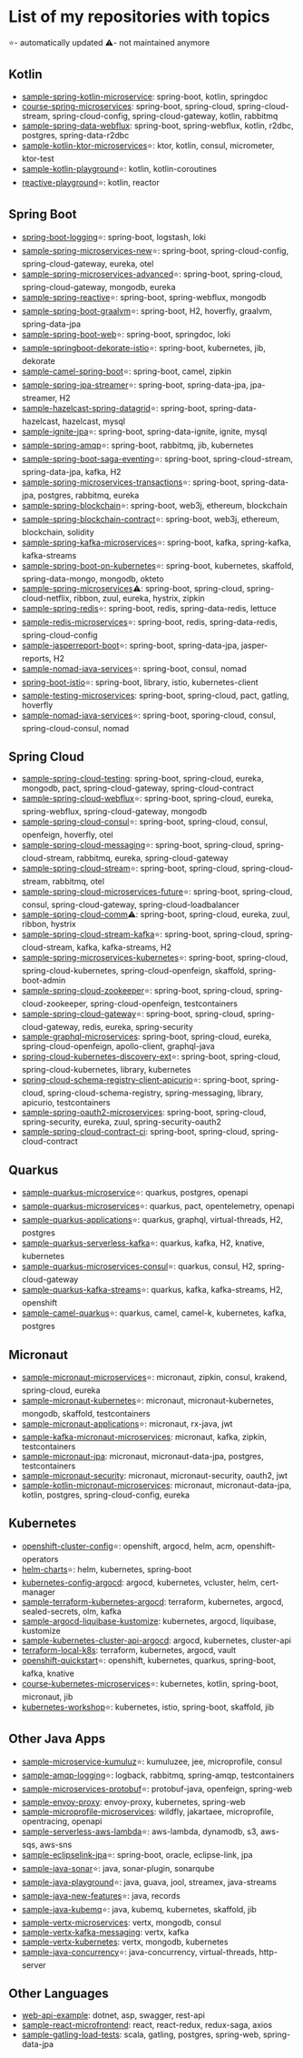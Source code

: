 # List of my repositories with topics

⭐- automatically updated
⚠️- not maintained anymore

## Kotlin

- [sample-spring-kotlin-microservice](https://github.com/piomin/sample-spring-kotlin-microservice): spring-boot, kotlin, springdoc
- [course-spring-microservices](https://github.com/piomin/course-spring-microservices): spring-boot, spring-cloud, spring-cloud-stream, spring-cloud-config, spring-cloud-gateway, kotlin, rabbitmq
- [sample-spring-data-webflux](https://github.com/piomin/sample-spring-data-webflux): spring-boot, spring-webflux, kotlin, r2dbc, postgres, spring-data-r2dbc
- [sample-kotlin-ktor-microservices](https://github.com/piomin/sample-kotlin-ktor-microservices)⭐: ktor, kotlin, consul, micrometer, ktor-test
- [sample-kotlin-playground](https://github.com/piomin/sample-kotlin-playground)⭐: kotlin, kotlin-coroutines
- [reactive-playground](https://github.com/piomin/reactive-playground)⭐: kotlin, reactor

## Spring Boot

- [spring-boot-logging](https://github.com/piomin/spring-boot-logging)⭐: spring-boot, logstash, loki
- [sample-spring-microservices-new](https://github.com/piomin/sample-spring-microservices-new)⭐: spring-boot, spring-cloud-config, spring-cloud-gateway, eureka, otel
- [sample-spring-microservices-advanced](https://github.com/piomin/sample-spring-microservices-advanced)⭐:  spring-boot, spring-cloud, spring-cloud-gateway, mongodb, eureka
- [sample-spring-reactive](https://github.com/piomin/sample-spring-reactive)⭐: spring-boot, spring-webflux, mongodb
- [sample-spring-boot-graalvm](https://github.com/piomin/sample-spring-boot-graalvm)⭐: spring-boot, H2, hoverfly, graalvm, spring-data-jpa
- [sample-spring-boot-web](https://github.com/piomin/sample-spring-boot-web)⭐: spring-boot, springdoc, loki
- [sample-springboot-dekorate-istio](https://github.com/piomin/sample-springboot-dekorate-istio)⭐: spring-boot, kubernetes, jib, dekorate
- [sample-camel-spring-boot](https://github.com/piomin/sample-camel-spring-boot)⭐: spring-boot, camel, zipkin
- [sample-spring-jpa-streamer](https://github.com/piomin/sample-spring-jpa-streamer)⭐: spring-boot, spring-data-jpa, jpa-streamer, H2
- [sample-hazelcast-spring-datagrid](https://github.com/piomin/sample-hazelcast-spring-datagrid)⭐: spring-boot, spring-data-hazelcast, hazelcast, mysql
- [sample-ignite-jpa](https://github.com/piomin/sample-ignite-jpa)⭐: spring-boot, spring-data-ignite, ignite, mysql
- [sample-spring-amqp](https://github.com/piomin/sample-spring-amqp)⭐: spring-boot, rabbitmq, jib, kubernetes
- [sample-spring-boot-saga-eventing](https://github.com/piomin/sample-spring-boot-saga-eventing)⭐: spring-boot, spring-cloud-stream, spring-data-jpa, kafka, H2
- [sample-spring-microservices-transactions](https://github.com/piomin/sample-spring-microservices-transactions)⭐: spring-boot, spring-data-jpa, postgres, rabbitmq, eureka
- [sample-spring-blockchain](https://github.com/piomin/sample-spring-blockchain)⭐: spring-boot, web3j, ethereum, blockchain
- [sample-spring-blockchain-contract](https://github.com/piomin/sample-spring-blockchain-contract)⭐: spring-boot, web3j, ethereum, blockchain, solidity
- [sample-spring-kafka-microservices](https://github.com/piomin/sample-spring-kafka-microservices)⭐: spring-boot, kafka, spring-kafka, kafka-streams
- [sample-spring-boot-on-kubernetes](https://github.com/piomin/sample-spring-boot-on-kubernetes)⭐: spring-boot, kubernetes, skaffold, spring-data-mongo, mongodb, okteto
- [sample-spring-microservices](https://github.com/piomin/sample-spring-microservices)⚠️: spring-boot, spring-cloud, spring-cloud-netflix, ribbon, zuul, eureka, hystrix, zipkin
- [sample-spring-redis](https://github.com/piomin/sample-spring-redis)⭐: spring-boot, redis, spring-data-redis, lettuce
- [sample-redis-microservices](https://github.com/piomin/sample-redis-microservices)⭐: spring-boot, redis, spring-data-redis, spring-cloud-config
- [sample-jasperreport-boot](https://github.com/piomin/sample-jasperreport-boot)⭐: spring-boot, spring-data-jpa, jasper-reports, H2
- [sample-nomad-java-services](https://github.com/piomin/sample-nomad-java-services)⭐: spring-boot, consul, nomad
- [spring-boot-istio](https://github.com/piomin/spring-boot-istio)⭐: spring-boot, library, istio, kubernetes-client
- [sample-testing-microservices](https://github.com/piomin/sample-testing-microservices): spring-boot, spring-cloud, pact, gatling, hoverfly
- [sample-nomad-java-services](https://github.com/piomin/sample-nomad-java-services)⭐: spring-boot, sporing-cloud, consul, spring-cloud-consul, nomad

## Spring Cloud

- [sample-spring-cloud-testing](https://github.com/piomin/sample-spring-cloud-testing): spring-boot, spring-cloud, eureka, mongodb, pact, spring-cloud-gateway, spring-cloud-contract
- [sample-spring-cloud-webflux](https://github.com/piomin/sample-spring-cloud-webflux)⭐: spring-boot, spring-cloud, eureka, spring-webflux, spring-cloud-gateway, mongodb
- [sample-spring-cloud-consul](https://github.com/piomin/sample-spring-cloud-consul)⭐: spring-boot, spring-cloud, consul, openfeign, hoverfly, otel
- [sample-spring-cloud-messaging](https://github.com/piomin/sample-spring-cloud-messaging)⭐: spring-boot, spring-cloud, spring-cloud-stream, rabbitmq, eureka, spring-cloud-gateway
- [sample-spring-cloud-stream](https://github.com/piomin/sample-spring-cloud-stream)⭐: spring-boot, spring-cloud, spring-cloud-stream, rabbitmq, otel
- [sample-spring-cloud-microservices-future](https://github.com/piomin/sample-spring-cloud-microservices-future)⭐: spring-boot, spring-cloud, consul, spring-cloud-gateway, spring-cloud-loadbalancer
- [sample-spring-cloud-comm](https://github.com/piomin/sample-spring-cloud-comm)⚠️: spring-boot, spring-cloud, eureka, zuul, ribbon, hystrix
- [sample-spring-cloud-stream-kafka](https://github.com/piomin/sample-spring-cloud-stream-kafka)⭐: spring-boot, spring-cloud, spring-cloud-stream, kafka, kafka-streams, H2
- [sample-spring-microservices-kubernetes](https://github.com/piomin/sample-spring-microservices-kubernetes)⭐: spring-boot, spring-cloud, spring-cloud-kubernetes, spring-cloud-openfeign, skaffold, spring-boot-admin
- [sample-spring-cloud-zookeeper](https://github.com/piomin/sample-spring-cloud-zookeeper)⭐: spring-boot, spring-cloud, spring-cloud-zookeeper, spring-cloud-openfeign, testcontainers
- [sample-spring-cloud-gateway](https://github.com/piomin/sample-spring-cloud-gateway)⭐: spring-boot, spring-cloud, spring-cloud-gateway, redis, eureka, spring-security
- [sample-graphql-microservices](https://github.com/piomin/sample-graphql-microservices): spring-boot, spring-cloud, eureka, spring-cloud-openfeign, apollo-client, graphql-java
- [spring-cloud-kubernetes-discovery-ext](https://github.com/piomin/spring-cloud-kubernetes-discovery-ext)⭐: spring-boot, spring-cloud, spring-cloud-kubernetes, library, kubernetes
- [spring-cloud-schema-registry-client-apicurio](https://github.com/piomin/spring-cloud-schema-registry-client-apicurio)⭐: spring-boot, spring-cloud, spring-cloud-schema-registry, spring-messaging, library, apicurio, testcontainers
- [sample-spring-oauth2-microservices](https://github.com/piomin/sample-spring-oauth2-microservices): spring-boot, spring-cloud, spring-security, eureka, zuul, spring-security-oauth2
- [sample-spring-cloud-contract-ci](https://github.com/piomin/sample-spring-cloud-contract-ci): spring-boot, spring-cloud, spring-cloud-contract

## Quarkus

- [sample-quarkus-microservice](https://github.com/piomin/sample-quarkus-microservice)⭐: quarkus, postgres, openapi
- [sample-quarkus-microservices](https://github.com/piomin/sample-quarkus-microservices)⭐: quarkus, pact, opentelemetry, openapi
- [sample-quarkus-applications](https://github.com/piomin/sample-quarkus-applications)⭐: quarkus, graphql, virtual-threads, H2, postgres
- [sample-quarkus-serverless-kafka](https://github.com/piomin/sample-quarkus-serverless-kafka)⭐: quarkus, kafka, H2, knative, kubernetes
- [sample-quarkus-microservices-consul](https://github.com/piomin/sample-quarkus-microservices-consul)⭐: quarkus, consul, H2, spring-cloud-gateway
- [sample-quarkus-kafka-streams](https://github.com/piomin/sample-quarkus-kafka-streams)⭐: quarkus, kafka, kafka-streams, H2, openshift
- [sample-camel-quarkus](https://github.com/piomin/sample-camel-quarkus)⭐: quarkus, camel, camel-k, kubernetes, kafka, postgres

## Micronaut

- [sample-micronaut-microservices](https://github.com/piomin/sample-micronaut-microservices)⭐: micronaut, zipkin, consul, krakend, spring-cloud, eureka
- [sample-micronaut-kubernetes](https://github.com/piomin/sample-micronaut-kubernetes)⭐: micronaut, micronaut-kubernetes, mongodb, skaffold, testcontainers
- [sample-micronaut-applications](https://github.com/piomin/sample-micronaut-applications)⭐: micronaut, rx-java, jwt
- [sample-kafka-micronaut-microservices](https://github.com/piomin/sample-kafka-micronaut-microservices): micronaut, kafka, zipkin, testcontainers
- [sample-micronaut-jpa](https://github.com/piomin/sample-micronaut-jpa): micronaut, micronaut-data-jpa, postgres, testcontainers
- [sample-micronaut-security](https://github.com/piomin/sample-micronaut-security): micronaut, micronaut-security, oauth2, jwt
- [sample-kotlin-micronaut-microservices](https://github.com/piomin/sample-kotlin-micronaut-microservices): micronaut, micronaut-data-jpa, kotlin, postgres, spring-cloud-config, eureka

## Kubernetes

- [openshift-cluster-config](https://github.com/piomin/openshift-cluster-config)⭐: openshift, argocd, helm, acm, openshift-operators
- [helm-charts](https://github.com/piomin/helm-charts)⭐: helm, kubernetes, spring-boot
- [kubernetes-config-argocd](https://github.com/piomin/kubernetes-config-argocd): argocd, kubernetes, vcluster, helm, cert-manager
- [sample-terraform-kubernetes-argocd](https://github.com/piomin/sample-terraform-kubernetes-argocd): terraform, kubernetes, argocd, sealed-secrets, olm, kafka
- [sample-argocd-liquibase-kustomize](https://github.com/piomin/sample-argocd-liquibase-kustomize): kubernetes, argocd, liquibase, kustomize
- [sample-kubernetes-cluster-api-argocd](https://github.com/piomin/sample-kubernetes-cluster-api-argocd): argocd, kubernetes, cluster-api
- [terraform-local-k8s](https://github.com/piomin/terraform-local-k8s): terraform, kubernetes, argocd, vault
- [openshift-quickstart](https://github.com/piomin/openshift-quickstart)⭐: openshift, kubernetes, quarkus, spring-boot, kafka, knative
- [course-kubernetes-microservices](https://github.com/piomin/course-kubernetes-microservices)⭐: kubernetes, kotlin, spring-boot, micronaut, jib
- [kubernetes-workshop](https://github.com/piomin/kubernetes-workshop)⭐: kubernetes, istio, spring-boot, skaffold, jib

## Other Java Apps
- [sample-microservice-kumuluz](https://github.com/piomin/sample-microservice-kumuluz)⭐: kumuluzee, jee, microprofile, consul
- [sample-amqp-logging](https://github.com/piomin/sample-amqp-logging)⭐: logback, rabbitmq, spring-amqp, testcontainers 
- [sample-microservices-protobuf](https://github.com/piomin/sample-microservices-protobuf)⭐: protobuf-java, openfeign, spring-web 
- [sample-envoy-proxy](https://github.com/piomin/sample-envoy-proxy): envoy-proxy, kubernetes, spring-web
- [sample-microprofile-microservices](https://github.com/piomin/sample-microprofile-microservices): wildfly, jakartaee, microprofile, opentracing, openapi
- [sample-serverless-aws-lambda](https://github.com/piomin/sample-serverless-aws-lambda)⭐: aws-lambda, dynamodb, s3, aws-sqs, aws-sns
- [sample-eclipselink-jpa](https://github.com/piomin/sample-eclipselink-jpa)⭐: spring-boot, oracle, eclipse-link, jpa
- [sample-java-sonar](https://github.com/piomin/sample-java-sonar)⭐: java, sonar-plugin, sonarqube
- [sample-java-playground](https://github.com/piomin/sample-java-playground)⭐: java, guava, jool, streamex, java-streams
- [sample-java-new-features](https://github.com/piomin/sample-java-new-features)⭐: java, records
- [sample-java-kubemq](https://github.com/piomin/sample-java-kubemq)⭐: java, kubemq, kubernetes, skaffold, jib
- [sample-vertx-microservices](https://github.com/piomin/sample-vertx-microservices): vertx, mongodb, consul
- [sample-vertx-kafka-messaging](https://github.com/piomin/sample-vertx-kafka-messaging): vertx, kafka
- [sample-vertx-kubernetes](https://github.com/piomin/sample-vertx-kubernetes): vertx, mongodb, kubernetes
- [sample-java-concurrency](https://github.com/piomin/sample-java-concurrency)⭐: java-concurrency, virtual-threads, http-server

## Other Languages
- [web-api-example](https://github.com/piomin/web-api-example): dotnet, asp, swagger, rest-api
- [sample-react-microfrontend](https://github.com/piomin/sample-react-microfrontend): react, react-redux, redux-saga, axios
- [sample-gatling-load-tests](https://github.com/piomin/sample-gatling-load-tests): scala, gatling, postgres, spring-web, spring-data-jpa